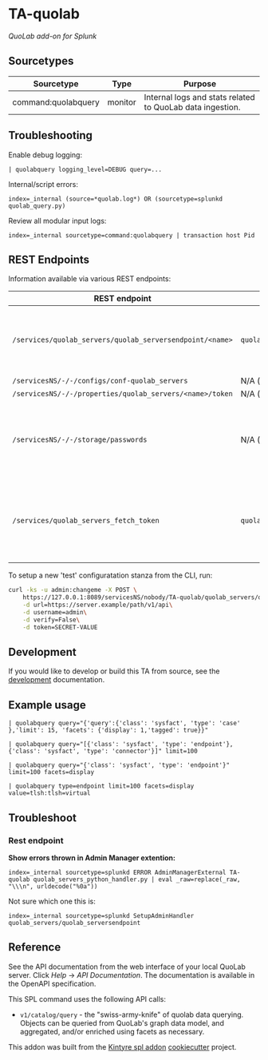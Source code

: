 # TA-quolab
*QuoLab add-on for Splunk*


## Sourcetypes

| Sourcetype | Type | Purpose |
| ---------- | ---- | ------- |
| command:quolabquery | monitor | Internal logs and stats related to QuoLab data ingestion. |


## Troubleshooting


Enable debug logging:
```
| quolabquery logging_level=DEBUG query=...
```

Internal/script errors:
```
index=_internal (source=*quolab.log*) OR (sourcetype=splunkd quolab_query.py)
```

Review all modular input logs:
```
index=_internal sourcetype=command:quolabquery | transaction host Pid
```

## REST Endpoints

Information available via various REST endpoints:


| REST endpoint | Script | Information shown |
| ------------- | ------ | ----------------- |
| `/services/quolab_servers/quolab_serversendpoint/<name>` | `quolab_servers_python_handler.py` | Shows unencrypted 'token'; restricted via capabilities.  Only `read_quolab_servers_config` can read, and `edit_quolab_servers_config` can write.|
| `/servicesNS/-/-/configs/conf-quolab_servers` | N/A (native) | Shows 'token' as "HIDDEN" |
| `/servicesNS/-/-/properties/quolab_servers/<name>/token` | N/A (native) | Shows 'value' as "HIDDEN" |
| `/servicesNS/-/-/storage/passwords` | N/A (native) | Will show `password` in encrypted form (as stored in `passwords.conf`) and `clear_password` (unencrypted).  Access is restricted to users with the `list_storage_passwords` capability. |
| `/services/quolab_servers_fetch_token` | `quolab_servers_rh_settings.py` | Show unencrypted `token` and is restricted via capabilities.  Uses the scripted rest handler with `passSystemAuth` enabled so that the necessary secret can be obtained without being an admin. |


To setup a new 'test' configuratation stanza from the CLI, run:

```bash
curl -ks -u admin:changeme -X POST \
    https://127.0.0.1:8089/servicesNS/nobody/TA-quolab/quolab_servers/quolab_serversendpoint/quolab \
    -d url=https://server.example/path/v1/api\
    -d username=admin\
    -d verify=False\
    -d token=SECRET-VALUE
```

## Development

If you would like to develop or build this TA from source, see the [development](./DEVELOPMENT.md) documentation.


## Example usage

```
| quolabquery query="{'query':{'class': 'sysfact', 'type': 'case' },'limit': 15, 'facets': {'display': 1,'tagged': true}}"

| quolabquery query="[{'class': 'sysfact', 'type': 'endpoint'}, {'class': 'sysfact', 'type': 'connector'}]" limit=100

| quolabquery query="{'class': 'sysfact', 'type': 'endpoint'}" limit=100 facets=display

| quolabquery type=endpoint limit=100 facets=display value=tlsh:tlsh=virtual

```

## Troubleshoot

### Rest endpoint

**Show errors thrown in Admin Manager extention:**
```
index=_internal sourcetype=splunkd ERROR AdminManagerExternal TA-quolab quolab_servers_python_handler.py | eval _raw=replace(_raw, "\\\n", urldecode("%0a"))
```

Not sure which one this is:

```
index=_internal sourcetype=splunkd SetupAdminHandler quolab_servers/quolab_serversendpoint
```





## Reference

See the API documentation from the web interface of your local QuoLab server.  Click *Help* -> *API Documentation*.  The documentation is available in the OpenAPI specification.

This SPL command uses the following API calls:

 * `v1/catalog/query` - the "swiss-army-knife" of quolab data querying. Objects can be queried from QuoLab's graph data model, and aggregated, and/or enriched using facets as necessary.


This addon was built from the [Kintyre spl addon](https://github.com/Kintyre/cypress_ta_spl) [cookiecutter](https://github.com/audreyr/cookiecutter) project.

